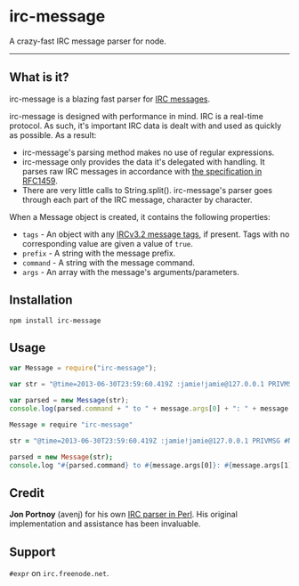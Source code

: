 # irc-message
A crazy-fast IRC message parser for node.

---

## What is it?

irc-message is a blazing fast parser for [IRC messages](http://tools.ietf.org/html/rfc2812#section-2.3.1). 

irc-message is designed with performance in mind. IRC is a real-time protocol. As such, it's important IRC data is dealt with and used as quickly as possible. As a result:

- irc-message's parsing method makes no use of regular expressions.
- irc-message only provides the data it's delegated with handling. It parses raw IRC messages in accordance with [the specification in RFC1459](http://tools.ietf.org/html/rfc2812#section-2.3.1).
- There are very little calls to String.split(). irc-message's parser goes through each part of the IRC message, character by character.

When a Message object is created, it contains the following properties:

- `tags` - An object with any [IRCv3.2 message tags](http://ircv3.org/specification/message-tags-3.2), if present. Tags with no corresponding value are given a value of `true`.
- `prefix` - A string with the message prefix.
- `command` - A string with the message command.
- `args` - An array with the message's arguments/parameters.

## Installation

`npm install irc-message`

## Usage

```JavaScript
var Message = require("irc-message");

var str = "@time=2013-06-30T23:59:60.419Z :jamie!jamie@127.0.0.1 PRIVMSG #Node.js :Hello! I was just  browsing for Node.js help, found this channel.";

var parsed = new Message(str);
console.log(parsed.command + " to " + message.args[0] + ": " + message.args[1]);
```

```CoffeeScript
Message = require "irc-message"

str = "@time=2013-06-30T23:59:60.419Z :jamie!jamie@127.0.0.1 PRIVMSG #Node.js :Hello! I was just  browsing for Node.js help, found this channel."

parsed = new Message(str);
console.log "#{parsed.command} to #{message.args[0]}: #{message.args[1]}"
```

## Credit

**Jon Portnoy** (avenj) for his own [IRC parser in Perl](http://metacpan.org/release/POE-Filter-IRCv3). His original implementation and assistance has been invaluable.

## Support

`#expr` on `irc.freenode.net`.